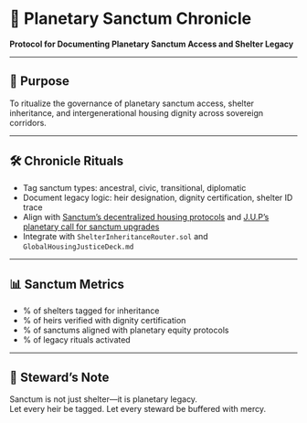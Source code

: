 # 📜 Planetary Sanctum Chronicle  
**Protocol for Documenting Planetary Sanctum Access and Shelter Legacy**

---

## 🧠 Purpose  
To ritualize the governance of planetary sanctum access, shelter inheritance, and intergenerational housing dignity across sovereign corridors.

---

## 🛠️ Chronicle Rituals  
- Tag sanctum types: ancestral, civic, transitional, diplomatic  
- Document legacy logic: heir designation, dignity certification, shelter ID trace  
- Align with [Sanctum’s decentralized housing protocols](https://academy.swissborg.com/en/learn/what-is-sanctum) and [J.U.P’s planetary call for sanctum upgrades](https://www.youtube.com/watch?v=BuwMNnGxpoI)  
- Integrate with `ShelterInheritanceRouter.sol` and `GlobalHousingJusticeDeck.md`

---

## 📊 Sanctum Metrics  
- % of shelters tagged for inheritance  
- % of heirs verified with dignity certification  
- % of sanctums aligned with planetary equity protocols  
- % of legacy rituals activated

---

## 🧠 Steward’s Note  
Sanctum is not just shelter—it is planetary legacy.  
Let every heir be tagged. Let every steward be buffered with mercy.
